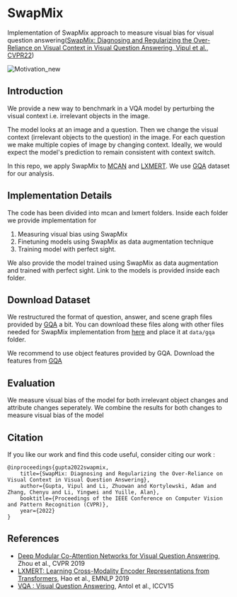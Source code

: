 # SwapMix

Implementation of SwapMix approach to measure visual bias for visual question answering([SwapMix: Diagnosing and Regularizing the Over-Reliance on Visual Context in Visual Question Answering, Vipul et al., CVPR22](https://arxiv.org/abs/2204.02285))

![Motivation_new](https://user-images.githubusercontent.com/42180235/162658751-74ab2baf-2133-499c-8433-c44d5a2b4a4b.png)


## Introduction
We provide a new way to benchmark in a VQA model by perturbing the visual context i.e. irrelevant objects in the image.

The model looks at an image and a question. Then we change the visual context (irrelevant objects to the question) in the image. For each question we make multiple copies of image by changing context. Ideally, we would expect the model's prediction to remain consistent with context switch.

In this repo, we apply SwapMix to [MCAN](https://github.com/MILVLG/mcan-vqa) and [LXMERT](https://github.com/airsplay/lxmert). We use [GQA](https://cs.stanford.edu/people/dorarad/gqa/download.html) dataset for our analysis.


## Implementation Details
The code has been divided into mcan and lxmert folders. Inside each folder we provide implementation for 
1. Measuring visual bias using SwapMix
2. Finetuning models using SwapMix as data augmentation technique 
3. Training model with perfect sight.

We also provide the model trained using SwapMix as data augmentation and trained with perfect sight. Link to the models is provided inside each folder.


## Download Dataset

We restructured the format of question, answer, and scene graph files provided by [GQA](https://cs.stanford.edu/people/dorarad/gqa/download.html) a bit. You can download these files along with other files needed for SwapMix implementation from [here](https://drive.google.com/file/d/1Zas1Nag3n-ipvNYW_zSkL7Ipo0ap8aj_/view?usp=sharing) and place it at <code>data/gqa</code> folder.
 
We recommend to use object features provided by GQA. Download the features from [GQA](https://cs.stanford.edu/people/dorarad/gqa/download.html)


## Evaluation

We measure visual bias of the model for both irrelevant object changes and attribute changes seperately. We combine the results for both changes to measure visual bias of the model


## Citation
If you like our work and find this code useful, consider citing our work :
```
@inproceedings{gupta2022swapmix,
    title={SwapMix: Diagnosing and Regularizing the Over-Reliance on Visual Context in Visual Question Answering},
    author={Gupta, Vipul and Li, Zhuowan and Kortylewski, Adam and Zhang, Chenyu and Li, Yingwei and Yuille, Alan},
    booktitle={Proceedings of the IEEE Conference on Computer Vision and Pattern Recognition (CVPR)},
    year={2022}
}
```


## References
- [Deep Modular Co-Attention Networks for Visual Question Answering](https://openaccess.thecvf.com/content_CVPR_2019/html/Yu_Deep_Modular_Co-Attention_Networks_for_Visual_Question_Answering_CVPR_2019_paper.html), Zhou et al., CVPR 2019
- [LXMERT: Learning Cross-Modality Encoder Representations from Transformers](https://aclanthology.org/D19-1514.pdf), Hao et  al., EMNLP 2019
- [VQA : Visual Question Answering](http://arxiv.org/abs/1505.00468), Antol et al., ICCV15

